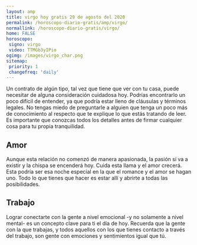 ```yaml
---
layout: amp
title: virgo hoy gratis 29 de agosto del 2020 
permalink: /horoscopo-diario-gratis/amp/virgo/
normallink: /horoscopo-diario-gratis/virgo/
home: FALSE
horoscopo:
 signo: virgo
 video: TTMGb3yIPio 
ogimg: /images/virgo_char.png
sitemap:
 priority: 1
 changefreq: 'daily'
---
```



Un contrato de algún tipo, tal vez que tiene que ver con tu casa, puede necesitar de alguna consideración cuidadosa hoy. Podrías encontrarlo un poco difícil de entender, ya que podría estar lleno de cláusulas y términos legales. No tengas miedo de preguntarle a alguien que tenga un poco más de conocimiento al respecto que te explique lo que estás tratando de leer. Es importante que conozcas todos los detalles antes de firmar cualquier cosa para tu propia tranquilidad.

## Amor

Aunque esta relación no comenzó de manera apasionada, la pasión sí va a existir y la chispa se encenderá hoy. Cuida esta llama y el amor crecerá. Esta podría ser esa noche especial en la que el romance y el amor se hagan uno. Todo lo que tienes que hacer es estar allí y abrirte a todas las posibilidades.

## Trabajo

Lograr conectarte con la gente a nivel emocional -y no solamente a nivel mental- es un concepto clave para ti el día de hoy. Recuerda que la gente con la que trabajas, y todos aquellos con los que tienes contacto a través del trabajo, son gente con emociones y sentimientos igual que tú.